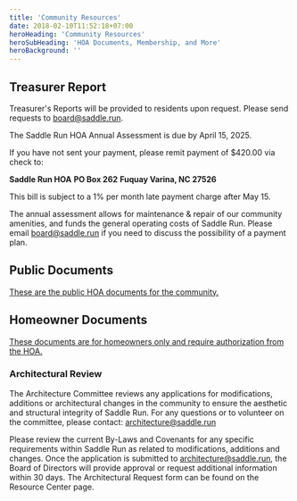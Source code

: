 ```yaml
---
title: 'Community Resources'
date: 2018-02-10T11:52:18+07:00
heroHeading: 'Community Resources'
heroSubHeading: 'HOA Documents, Membership, and More'
heroBackground: ''
---
```


## Treasurer Report

Treasurer's Reports will be provided to residents upon request.  Please send
requests to [board@saddle.run](mailto:board@saddle.run).

The Saddle Run HOA Annual Assessment is due by April 15, 2025.

If you have not sent your payment, please remit payment of $420.00 via check to:

**Saddle Run HOA**
**PO Box 262**
**Fuquay Varina, NC  27526**

This bill is subject to a 1% per month late payment charge after May 15.

The annual assessment allows for maintenance & repair of our community
amenities, and funds the general operating costs of Saddle Run. Please email
[board@saddle.run](mailto:board@saddle.run) if you need to discuss the
possibility of a payment plan.

## Public Documents

[These are the public HOA documents for the community.](https://drive.google.com/drive/folders/1L8oU683WB4U-9s2E0AB-hOZpOKnIwHVY?usp=sharing)

## Homeowner Documents

[These documents are for homeowners only and require authorization from the
HOA.](https://drive.google.com/drive/folders/1nsabJSzavODCRA_802IJkp5WpAsN5o0Q?usp=sharing)


### Architectural Review

The Architecture Committee reviews any applications for modifications, additions or architectural changes in the community to ensure the aesthetic and structural integrity of Saddle Run. For any questions or to volunteer on the committee, please contact:
[architecture@saddle.run](mailto:architecture@saddle.run)

Please review the current By-Laws and Covenants for any specific requirements within Saddle Run as related to modifications, additions and changes. Once the application is submitted to [architecture@saddle.run](mailto:architecture@saddle.run), the Board of Directors will provide approval or request additional information within 30 days. The Architectural Request form can be found on the Resource Center page.